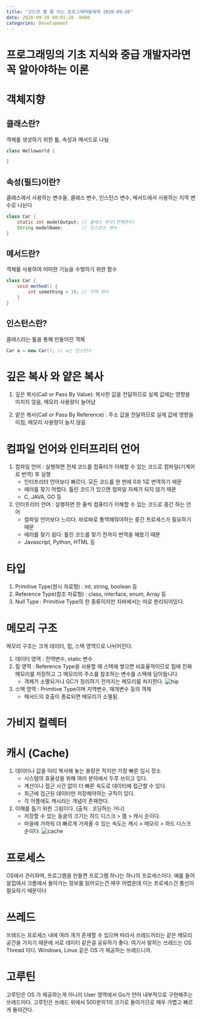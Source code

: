 ```yaml
---
title: "코드만 짤 줄 아는 프로그래머들에게 2020-09-20"
date: 2020-09-20 00:01:28 -0400
categories: Development
---
```


# 프로그래밍의 기초 지식와 중급 개발자라면 꼭 알아야하는 이론

# 객체지향

## 클래스란?
객체를 생성하기 위한 틀, 속성과 메서드로 나뉨
```java
class Helloworld {

}
```

## 속성(필드)이란?
클래스에서 사용하는 변수들, 클래스 변수, 인스턴스 변수, 메서드에서 사용하는 지역 변수로 나뉜다
```java
class Car {
    static int modelOutput; // 클래스 변수(전역변수)
    String modelName;       // 인스턴스 변수
}
```

## 메서드란?
객체를 사용하여 어떠한 기능을 수행하기 위한 함수
```java
class Car {
    void method() {
        int something = 10; // 지역 변수
    }
}
```

## 인스턴스란?
클래스라는 틀을 통해 만들어진 객체
```java
Car a = new Car(); // a는 인스턴스
```

# 깊은 복사 와 얕은 복사
1. 깊은 복사(Call or Pass By Value): 복사한 값을 전달하므로 실제 값에는 영향을 미치지 않음, 메모리 사용량이 늘어남

2. 얕은 복사(Call or Pass By Reference) : 주소 값을 전달하므로 실제 값에 영향을 미침, 메모리 사용량이 늘지 않음

# 컴파일 언어와 인터프리터 언어
1. 컴파일 언어 : 실행하면 전체 코드를 컴퓨터가 이해할 수 있는 코드로 컴파일(기계어로 번역) 후 실행
    - 인터프리터 언어보다 빠르다. 모든 코드를 한 번에 0과 1로 번역하기 때문
    - 에러를 찾기 어렵다. 틀린 코드가 있으면 컴파일 자체가 되지 않기 때문
    - C, JAVA, GO 등
2. 인터프리터 언어 : 실행하면 한 줄씩 컴퓨터가 이해할 수 있는 코드로 중간 하는 언어
    - 컴파일 언어보다 느리다. 바로바로 통역해줘야하는 중간 프로세스가 필요하기 때문
    - 에러를 찾기 쉽다. 틀린 코드를 찾기 전까지 번역을 해왔기 때문
    - Javascript, Python, HTML 등

# 타입 
1. Primitive Type(원시 자료형) : int, string, boolean 등
2. Reference Type(참조 자료형) : class, interface, enum, Array 등 
3. Null Type : Primitive Type의 한 종류이지만 자바에서는 따로 분리되어있다.

# 메모리 구조
메모리 구조는 크게 데이터, 힙, 스택 영역으로 나뉘어진다.
1. 데이터 영역 : 전역변수, static 변수
2. 힙 영역 : Reference Type을 사용할 때 스택에 쌓으면 비효율적이므로 힙에 진짜 메모리를 저장하고 그 메모리의 주소를 참조하는 변수를 스택에 담아둡니다. 
    - 객체가 소멸되거나 GC가 정리하기 전까지는 메모리를 차지한다.
![hip](https://user-images.githubusercontent.com/52072077/93694444-bae3df80-fb46-11ea-80ed-22b9edf97b23.png)
3. 스택 영역 : Primitive Type이며 지역변수, 매개변수 등의 객체
    - 메서드의 호출이 종료되면 메모리가 소멸됨.

# 가비지 컬렉터

# 캐시 (Cache)
1. 데이터나 값을 미리 복사해 놓는 용량은 적지만 가장 빠른 임시 장소
    - 시스템의 효율성을 위해 여러 분야에서 두루 쓰이고 있다.
    - 계산이나 접근 시간 없이 더 빠른 속도로 데이터에 접근할 수 있다.
    - 최근에 접근된 데이터만 저장해야하는 규칙이 있다.
    - 각 어플에도 캐시라는 개념이 존재한다.
2. 이해를 돕기 위한 그림이다. (출처 : 코딩하는 거니)
    - 저장할 수 있는 동굴의 크기는 하드 디스크 > 램 > 캐시 순이다.
    - 마을에 가까워 더 빠르게 가져올 수 있는 속도는 캐시 > 메모리 > 하드 디스크 순이다.
![cache](https://user-images.githubusercontent.com/52072077/93698987-07341d00-fb51-11ea-88eb-eda294dcf843.png)

# 프로세스
OS에서 관리하며, 프로그램을 만들면 프로그램 하나는 하나의 프로세스이다. 예를 들어 알집에서 크롬에서 돌아가는 정보를 읽어오는건 매우 어렵운데 이는 프로세스간 통신이 필요하기 때문이다

# 쓰레드
쓰레드는 프로세스 내에 여러 개가 존재할 수 있으며 따라서 쓰레드끼리는 같은 메모리 공간을 가지기 때문에 서로 데이터 같은걸 공유하기 좋다.
여기서 말하는 쓰레드는 OS Thread 이다. Windows, Linux 같은 OS 가 제공하는 쓰레드니까.

# 고루틴 
고루틴은 OS 가 제공하는게 아니라 User 영역에서 Go가 언어 내부적으로 구현해주는 쓰레드이다. 고루틴은 쓰레드 위에서 500분의1의 크기로 돌아가므로 매우 가볍고 빠르게 돌아간다.

